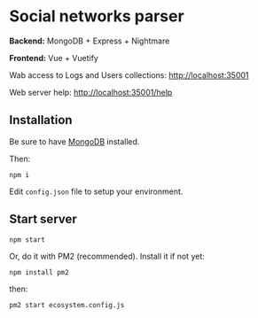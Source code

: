 # Social networks parser

**Backend:** MongoDB + Express + Nightmare

**Frontend:** Vue + Vuetify

Wab access to Logs and Users collections: [http://localhost:35001](http://localhost)

Web server help: [http://localhost:35001/help](http://localhost:35001/help)

## Installation

Be sure to have [MongoDB](https://docs.mongodb.com/manual/installation/) installed.

Then:

```shell
npm i
```

Edit `config.json` file to setup your environment.

## Start server

```shell
npm start
```

Or, do it with PM2 (recommended).
Install it if not yet:

```shell
npm install pm2
```

then:

```shell
pm2 start ecosystem.config.js
```
